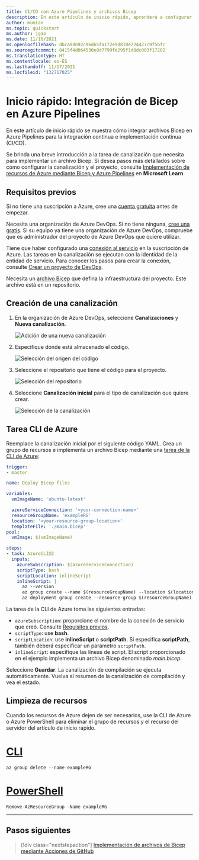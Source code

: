 ```yaml
---
title: CI/CD con Azure Pipelines y archivos Bicep
description: En este artículo de inicio rápido, aprenderá a configurar la integración continua en Azure Pipelines mediante archivos Bicep. Muestra cómo usar una tarea de la CLI de Azure para implementar un archivo Bicep.
author: mumian
ms.topic: quickstart
ms.author: jgao
ms.date: 11/16/2021
ms.openlocfilehash: dbca9d692c96d65fa172e9d810e224427c9f5bfc
ms.sourcegitcommit: 0415f4d064530e0d7799fe295f1d8dc003f17202
ms.translationtype: HT
ms.contentlocale: es-ES
ms.lasthandoff: 11/17/2021
ms.locfileid: "132717025"
---
```

# <a name="quickstart-integrate-bicep-with-azure-pipelines"></a>Inicio rápido: Integración de Bicep en Azure Pipelines

En este artículo de inicio rápido se muestra cómo integrar archivos Bicep en Azure Pipelines para la integración continua e implementación continua (CI/CD).

Se brinda una breve introducción a la tarea de canalización que necesita para implementar un archivo Bicep. Si desea pasos más detallados sobre cómo configurar la canalización y el proyecto, consulte [Implementación de recursos de Azure mediante Bicep y Azure Pipelines](/learn/paths/bicep-azure-pipelines/) en **Microsoft Learn**.

## <a name="prerequisites"></a>Requisitos previos

Si no tiene una suscripción a Azure, cree una [cuenta gratuita](https://azure.microsoft.com/free/) antes de empezar.

Necesita una organización de Azure DevOps. Si no tiene ninguna, [cree una gratis](/azure/devops/pipelines/get-started/pipelines-sign-up). Si su equipo ya tiene una organización de Azure DevOps, compruebe que es administrador del proyecto de Azure DevOps que quiere utilizar.

Tiene que haber configurado una [conexión al servicio](/azure/devops/pipelines/library/connect-to-azure) en la suscripción de Azure. Las tareas en la canalización se ejecutan con la identidad de la entidad de servicio. Para conocer los pasos para crear la conexión, consulte [Crear un proyecto de DevOps](../templates/deployment-tutorial-pipeline.md#create-a-devops-project).

Necesita un [archivo Bicep](./quickstart-create-bicep-use-visual-studio-code.md) que defina la infraestructura del proyecto. Este archivo está en un repositorio.

## <a name="create-pipeline"></a>Creación de una canalización

1. En la organización de Azure DevOps, seleccione **Canalizaciones** y **Nueva canalización**.

   ![Adición de una nueva canalización](./media/add-template-to-azure-pipelines/new-pipeline.png)

1. Especifique dónde está almacenado el código.

   ![Selección del origen del código](./media/add-template-to-azure-pipelines/select-source.png)

1. Seleccione el repositorio que tiene el código para el proyecto.

   ![Selección del repositorio](./media/add-template-to-azure-pipelines/select-repo.png)

1. Seleccione **Canalización inicial** para el tipo de canalización que quiere crear.

   ![Selección de la canalización](./media/add-template-to-azure-pipelines/select-pipeline.png)

## <a name="azure-cli-task"></a>Tarea CLI de Azure

Reemplace la canalización inicial por el siguiente código YAML. Crea un grupo de recursos e implementa un archivo Bicep mediante una [tarea de la CLI de Azure](/azure/devops/pipelines/tasks/deploy/azure-cli):

```yml
trigger:
- master

name: Deploy Bicep files

variables:
  vmImageName: 'ubuntu-latest'

  azureServiceConnection: '<your-connection-name>'
  resourceGroupName: 'exampleRG'
  location: '<your-resource-group-location>'
  templateFile: './main.bicep'
pool:
  vmImage: $(vmImageName)

steps:
- task: AzureCLI@2
  inputs:
    azureSubscription: $(azureServiceConnection)
    scriptType: bash
    scriptLocation: inlineScript
    inlineScript: |
      az --version
      az group create --name $(resourceGroupName) --location $(location)
      az deployment group create --resource-group $(resourceGroupName) --template-file $(templateFile)
```

La tarea de la CLI de Azure toma las siguientes entradas:

* `azureSubscription`: proporcione el nombre de la conexión de servicio que creó.  Consulte [Requisitos previos](#prerequisites).
* `scriptType`: use **bash**.
* `scriptLocation`: use **inlineScript** o **scriptPath**. Si especifica **scriptPath**, también deberá especificar un parámetro `scriptPath`.
* `inlineScript`: especifique las líneas de script.  El script proporcionado en el ejemplo implementa un archivo Bicep denominado *main.bicep*.

Seleccione **Guardar**. La canalización de compilación se ejecuta automáticamente. Vuelva al resumen de la canalización de compilación y vea el estado.

## <a name="clean-up-resources"></a>Limpieza de recursos

Cuando los recursos de Azure dejen de ser necesarios, use la CLI de Azure o Azure PowerShell para eliminar el grupo de recursos y el recurso del servidor del artículo de inicio rápido.

# <a name="cli"></a>[CLI](#tab/CLI)

```azurecli
az group delete --name exampleRG
```

# <a name="powershell"></a>[PowerShell](#tab/PowerShell)

```azurepowershell
Remove-AzResourceGroup -Name exampleRG
```

---

## <a name="next-steps"></a>Pasos siguientes

> [!div class="nextstepaction"]
> [Implementación de archivos de Bicep mediante Acciones de GitHub](deploy-github-actions.md)
